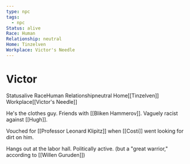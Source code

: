 ```yaml
---
type: npc
tags:
  - npc
Status: alive
Race: Human
Relationship: neutral
Home: Tinzelven
Workplace: Victor's Needle
---
```


# Victor

<span class="dataview inline-field"><span class="inline-field-key">Status</span><span class="inline-field-value">alive</span></span>
<span class="dataview inline-field"><span class="inline-field-key">Race</span><span class="inline-field-value">Human</span></span>
<span class="dataview inline-field"><span class="inline-field-key">Relationship</span><span class="inline-field-value">neutral</span></span>
<span class="dataview inline-field"><span class="inline-field-key">Home</span><span class="inline-field-value">[[Tinzelven]]</span></span>
<span class="dataview inline-field"><span class="inline-field-key">Workplace</span><span class="inline-field-value">[[Victor's Needle]]</span></span>

He's the clothes guy. Friends with [[Bliken Hammerov]]. Vaguely racist against [[Hugh]].

Vouched for [[Professor Leonard Klipitz]] when [[Costi]] went looking for dirt on him.

Hangs out at the labor hall. Politically active. 
(but a "great warrior," according to [[Willen Guruden]])